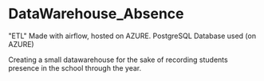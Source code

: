 # DataWarehouse_Absence
"ETL" Made with airflow, hosted on AZURE.
PostgreSQL Database used (on AZURE)

Creating a small datawarehouse for the sake of recording students presence in the school through the year.
